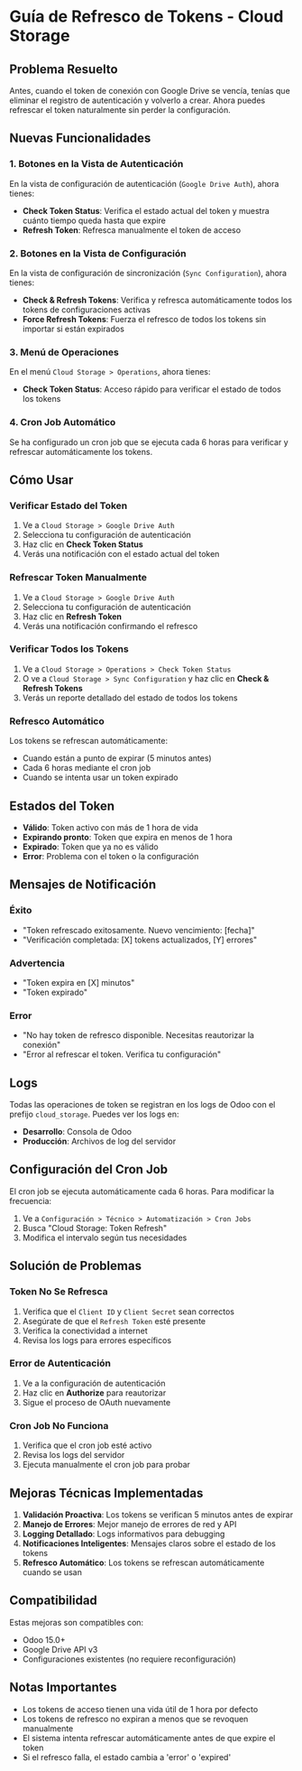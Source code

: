 # Guía de Refresco de Tokens - Cloud Storage

## Problema Resuelto

Antes, cuando el token de conexión con Google Drive se vencía, tenías que eliminar el registro de autenticación y volverlo a crear. Ahora puedes refrescar el token naturalmente sin perder la configuración.

## Nuevas Funcionalidades

### 1. Botones en la Vista de Autenticación

En la vista de configuración de autenticación (`Google Drive Auth`), ahora tienes:

- **Check Token Status**: Verifica el estado actual del token y muestra cuánto tiempo queda hasta que expire
- **Refresh Token**: Refresca manualmente el token de acceso

### 2. Botones en la Vista de Configuración

En la vista de configuración de sincronización (`Sync Configuration`), ahora tienes:

- **Check & Refresh Tokens**: Verifica y refresca automáticamente todos los tokens de configuraciones activas
- **Force Refresh Tokens**: Fuerza el refresco de todos los tokens sin importar si están expirados

### 3. Menú de Operaciones

En el menú `Cloud Storage > Operations`, ahora tienes:

- **Check Token Status**: Acceso rápido para verificar el estado de todos los tokens

### 4. Cron Job Automático

Se ha configurado un cron job que se ejecuta cada 6 horas para verificar y refrescar automáticamente los tokens.

## Cómo Usar

### Verificar Estado del Token

1. Ve a `Cloud Storage > Google Drive Auth`
2. Selecciona tu configuración de autenticación
3. Haz clic en **Check Token Status**
4. Verás una notificación con el estado actual del token

### Refrescar Token Manualmente

1. Ve a `Cloud Storage > Google Drive Auth`
2. Selecciona tu configuración de autenticación
3. Haz clic en **Refresh Token**
4. Verás una notificación confirmando el refresco

### Verificar Todos los Tokens

1. Ve a `Cloud Storage > Operations > Check Token Status`
2. O ve a `Cloud Storage > Sync Configuration` y haz clic en **Check & Refresh Tokens**
3. Verás un reporte detallado del estado de todos los tokens

### Refresco Automático

Los tokens se refrescan automáticamente:
- Cuando están a punto de expirar (5 minutos antes)
- Cada 6 horas mediante el cron job
- Cuando se intenta usar un token expirado

## Estados del Token

- **Válido**: Token activo con más de 1 hora de vida
- **Expirando pronto**: Token que expira en menos de 1 hora
- **Expirado**: Token que ya no es válido
- **Error**: Problema con el token o la configuración

## Mensajes de Notificación

### Éxito
- "Token refrescado exitosamente. Nuevo vencimiento: [fecha]"
- "Verificación completada: [X] tokens actualizados, [Y] errores"

### Advertencia
- "Token expira en [X] minutos"
- "Token expirado"

### Error
- "No hay token de refresco disponible. Necesitas reautorizar la conexión"
- "Error al refrescar el token. Verifica tu configuración"

## Logs

Todas las operaciones de token se registran en los logs de Odoo con el prefijo `cloud_storage`. Puedes ver los logs en:

- **Desarrollo**: Consola de Odoo
- **Producción**: Archivos de log del servidor

## Configuración del Cron Job

El cron job se ejecuta automáticamente cada 6 horas. Para modificar la frecuencia:

1. Ve a `Configuración > Técnico > Automatización > Cron Jobs`
2. Busca "Cloud Storage: Token Refresh"
3. Modifica el intervalo según tus necesidades

## Solución de Problemas

### Token No Se Refresca

1. Verifica que el `Client ID` y `Client Secret` sean correctos
2. Asegúrate de que el `Refresh Token` esté presente
3. Verifica la conectividad a internet
4. Revisa los logs para errores específicos

### Error de Autenticación

1. Ve a la configuración de autenticación
2. Haz clic en **Authorize** para reautorizar
3. Sigue el proceso de OAuth nuevamente

### Cron Job No Funciona

1. Verifica que el cron job esté activo
2. Revisa los logs del servidor
3. Ejecuta manualmente el cron job para probar

## Mejoras Técnicas Implementadas

1. **Validación Proactiva**: Los tokens se verifican 5 minutos antes de expirar
2. **Manejo de Errores**: Mejor manejo de errores de red y API
3. **Logging Detallado**: Logs informativos para debugging
4. **Notificaciones Inteligentes**: Mensajes claros sobre el estado de los tokens
5. **Refresco Automático**: Los tokens se refrescan automáticamente cuando se usan

## Compatibilidad

Estas mejoras son compatibles con:
- Odoo 15.0+
- Google Drive API v3
- Configuraciones existentes (no requiere reconfiguración)

## Notas Importantes

- Los tokens de acceso tienen una vida útil de 1 hora por defecto
- Los tokens de refresco no expiran a menos que se revoquen manualmente
- El sistema intenta refrescar automáticamente antes de que expire el token
- Si el refresco falla, el estado cambia a 'error' o 'expired'
